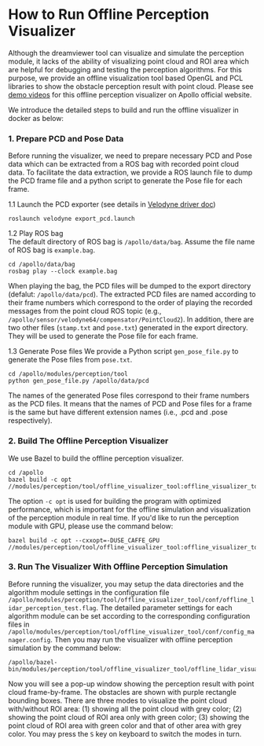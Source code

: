 # How to Run Offline Perception Visualizer

Although the dreamviewer tool can visualize and simulate the perception module, it lacks of the ability of visualizing point cloud and ROI area which are helpful for debugging and testing the perception algorithms. For this purpose, we provide an offline visualization tool based OpenGL and PCL libraries to show the obstacle perception result with point cloud. Please see [demo videos](http://apollo.auto/platform/perception.html) for this offline perception visualizer on Apollo official website.

We introduce the detailed steps to build and run the offline visualizer in docker as below:
### 1. Prepare PCD and Pose Data
Before running the visualizer, we need to prepare necessary PCD and Pose data which can be extracted from a ROS bag with recorded point cloud data. To facilitate the data extraction, we provide a ROS launch file to dump the PCD frame file and a python script to generate the Pose file for each frame.

1.1 Launch the PCD exporter (see details in [Velodyne driver doc](https://github.com/ApolloAuto/apollo/tree/master/modules/drivers/velodyne))
```
roslaunch velodyne export_pcd.launch
```

1.2 Play ROS bag   
The default directory of ROS bag is `/apollo/data/bag`. Assume the file name of ROS bag is `example.bag`.
```
cd /apollo/data/bag
rosbag play --clock example.bag
```
When playing the bag, the PCD files will be dumped to the export directory (defalut: `/apollo/data/pcd`). The extracted PCD files are named according to their frame numbers which correspond to the order of playing the recorded messages from the point cloud ROS topic (e.g., `/apollo/sensor/velodyne64/compensator/PointCloud2`). In addition, there are two other files (`stamp.txt` and `pose.txt`) generated in the export directory. They will be used to generate the Pose file for each frame.

1.3 Generate Pose files
We provide a Python script `gen_pose_file.py` to generate the Pose files from `pose.txt`.
```
cd /apollo/modules/perception/tool
python gen_pose_file.py /apollo/data/pcd
```
The names of the generated Pose files correspond to their frame numbers as the PCD files. It means that the names of PCD and Pose files for a frame is the same but have different extension names (i.e., .pcd and .pose respectively).  

### 2. Build The Offline Perception Visualizer
We use Bazel to build the offline perception visualizer.
```
cd /apollo
bazel build -c opt //modules/perception/tool/offline_visualizer_tool:offline_visualizer_tool
```
The option `-c opt` is used for building the program with optimized performance, which is important for the offline simulation and visualization of the perception module in real time.
If you'd like to run the perception module with GPU, please use the command below:
```
bazel build -c opt --cxxopt=-DUSE_CAFFE_GPU //modules/perception/tool/offline_visualizer_tool:offline_visualizer_tool
```

### 3. Run The Visualizer With Offline Perception Simulation
Before running the visualizer, you may setup the data directories and the algorithm module settings in the configuration file `/apollo/modules/perception/tool/offline_visualizer_tool/conf/offline_lidar_perception_test.flag`. The detailed parameter settings for each algorithm module can be set according to the corresponding configuration files in `/apollo/modules/perception/tool/offline_visualizer_tool/conf/config_manager.config`. Then you may run the visualizer with offline perception simulation by the command below:
```  
/apollo/bazel-bin/modules/perception/tool/offline_visualizer_tool/offline_lidar_visualizer_tool
```
Now you will see a pop-up window showing the perception result with point cloud frame-by-frame. The obstacles are shown with purple rectangle bounding boxes. There are three modes to visualize the point cloud with/without ROI area: (1) showing all the point cloud with grey color; (2) showing the point cloud of ROI area only with green color; (3) showing the point cloud of ROI area with green color and that of other area with grey color. You may press the `S` key on keyboard to switch the modes in turn.